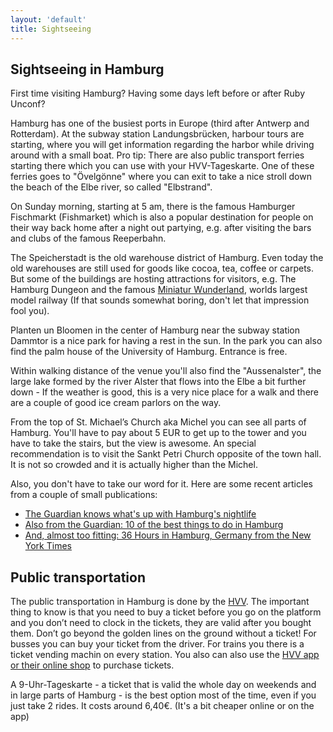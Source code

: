 ```yaml
---
layout: 'default'
title: Sightseeing
---
```


<div class="content-section content-section--whitebg" markdown="1">

## Sightseeing in Hamburg

First time visiting Hamburg? Having some days left before or after Ruby Unconf?

</div>

<div class="content-section" markdown="1">

Hamburg has one of the busiest ports in Europe (third after Antwerp and Rotterdam). At the subway station Landungsbrücken, harbour tours are starting, where you will get information regarding the harbor while driving around with a small boat. Pro tip: There are also public transport ferries starting there which you can use with your HVV-Tageskarte. One of these ferries goes to "Övelgönne" where you can exit to take a nice stroll down the beach of the Elbe river, so called "Elbstrand".

On Sunday morning, starting at 5 am, there is the famous Hamburger Fischmarkt (Fishmarket) which is also a popular destination for people on their way back home after a night out partying, e.g. after visiting the bars and clubs of the famous Reeperbahn.

The Speicherstadt is the old warehouse district of Hamburg. Even today the old warehouses are still used for goods like cocoa, tea, coffee or carpets. But some of the buildings are hosting attractions for visitors, e.g. The Hamburg Dungeon and the famous [Miniatur Wunderland](http://www.miniatur-wunderland.com/), worlds largest model railway (If that sounds somewhat boring, don't let that impression fool you).

Planten un Bloomen in the center of Hamburg near the subway station Dammtor is a nice park for having a rest in the sun. In the park you can also find the palm house of the University of Hamburg. Entrance is free.

Within walking distance of the venue you'll also find the "Aussenalster", the large lake formed by the river Alster that flows into the Elbe a bit further down - If the weather is good, this is a very nice place for a walk and there are a couple of good ice cream parlors on the way.

From the top of St. Michael’s Church aka Michel you can see all parts of Hamburg. You'll have to pay about 5 EUR to get up to the tower and you have to take the stairs, but the view is awesome. An special recommendation is to visit the Sankt Petri Church opposite of the town hall. It is not so crowded and it is actually higher than the Michel.

Also, you don't have to take our word for it. Here are some recent articles from a couple of small publications:

- [The Guardian knows what's up with Hamburg's nightlife](https://www.theguardian.com/travel/2017/dec/01/nightlife-clubbing-hamburg-berlin-copenhagen-london)
- [Also from the Guardian: 10 of the best things to do in Hamburg](https://www.theguardian.com/travel/2017/feb/14/hamburg-10-attractions-sights-food-bars-museums)
- [And, almost too fitting: 36 Hours in Hamburg, Germany from the New York Times](https://www.nytimes.com/interactive/2017/10/19/travel/what-to-do-36-hours-in-hamburg-germany.html)

</div>

<div class="content-section" markdown="1">

## Public transportation

The public transportation in Hamburg is done by the [HVV](https://www.hvv.de/en/). The important thing to know is that you need to buy a ticket before you go on the platform and you don’t need to clock in the tickets, they are valid after you bought them. Don’t go beyond the golden lines on the ground without a ticket! For busses you can buy your ticket from the driver. For trains you there is a ticket vending machin on every station. You also can also use the [HVV app or their online shop](https://www.hvv.de/en/tickets/online-shop/single-day-weekly-tickets) to purchase tickets.

A 9-Uhr-Tageskarte - a ticket that is valid the whole day on weekends and in large parts of Hamburg - is the best option most of the time, even if you just take 2 rides. It costs around 6,40€. (It's a bit cheaper online or on the app)

</div>
